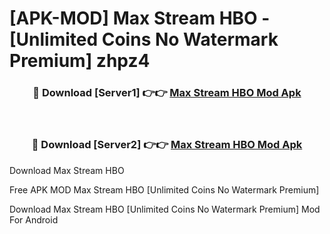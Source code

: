 # [APK-MOD] Max  Stream HBO - [Unlimited Coins No Watermark Premium] zhpz4



<div align="center">
<h3>🔴 Download [Server1] 👉👉 <a href="https://momento.my/?title=Max__Stream_HBO">Max  Stream HBO Mod Apk</a></h3><br>

<h3>🔴 Download [Server2] 👉👉 <a href="https://momento.my/?title=Max__Stream_HBO">Max  Stream HBO Mod Apk</a></h3>
</div>



Download Max  Stream HBO 

Free APK MOD Max  Stream HBO [Unlimited Coins No Watermark Premium]

Download Max  Stream HBO [Unlimited Coins No Watermark Premium] Mod For Android
